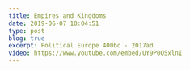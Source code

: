 ```yaml
---
title: Empires and Kingdoms
date: 2019-06-07 10:04:51
type: post
blog: true
excerpt: Political Europe 400bc - 2017ad 
video: https://www.youtube.com/embed/UY9P0QSxlnI
---
```



